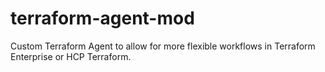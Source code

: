 # terraform-agent-mod
Custom Terraform Agent to allow for more flexible workflows in Terraform Enterprise or HCP Terraform.
